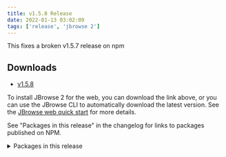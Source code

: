```yaml
---
title: v1.5.8 Release
date: 2022-01-13 03:02:09
tags: ['release', 'jbrowse 2']
---
```


This fixes a broken v1.5.7 release on npm

## Downloads

- [v1.5.8](https://github.com/GMOD/jbrowse-components/releases/tag/v1.5.8)

To install JBrowse 2 for the web, you can download the link above, or you can
use the JBrowse CLI to automatically download the latest version. See the
[JBrowse web quick start](https://jbrowse.org/jb2/docs/quickstart_web) for more
details.

See "Packages in this release" in the changelog for links to packages published
on NPM.

<details><summary>Packages in this release</summary>
<p>

| Package                             | Download                                                          |
| ----------------------------------- | ----------------------------------------------------------------- |
| @jbrowse/core                       | https://www.npmjs.com/package/@jbrowse/core                       |
| @jbrowse/desktop                    |                                                                   |
| @jbrowse/img                        | https://www.npmjs.com/package/@jbrowse/img                        |
| @jbrowse/react-circular-genome-view | https://www.npmjs.com/package/@jbrowse/react-circular-genome-view |
| @jbrowse/react-linear-genome-view   | https://www.npmjs.com/package/@jbrowse/react-linear-genome-view   |
| @jbrowse/web                        |                                                                   |

</p>
</details>
